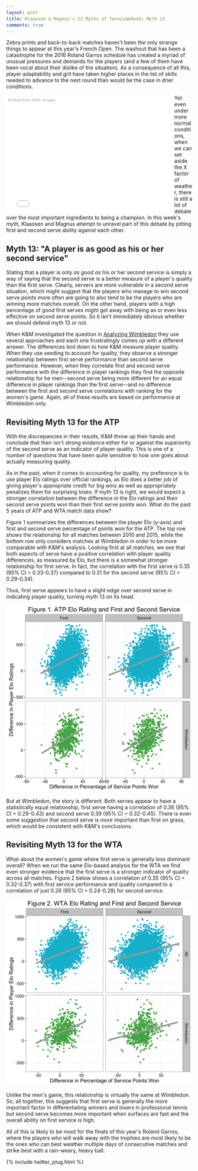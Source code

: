 ```yaml
---
layout: post
title: Klaassen & Magnus's 22 Myths of Tennis&mdash; Myth 13
comments: true
---
```




Zebra prints and back-to-back matches haven't been the only strange things to appear at this year's French Open. The washout that has been a catastrophe for the 2016 Roland Garros schedule has created a myriad of unusual pressures and demands for the players (and a few of them have been vocal about their dislike of the situation). As a consequence of all this, player adaptability and grit have taken higher places in the list of skills needed to advance to the next round than would be the case in drier conditions. 

<div class="getty embed image" style="background-color:#fff;display:inline-block;font-family:'Helvetica Neue',Helvetica,Arial,sans-serif;color:#a7a7a7;font-size:11px;width:100%;max-width:445px;float:left;padding:1%;"><div style="padding:0;margin:0;text-align:left;"><a href="http://www.gettyimages.com/detail/533409776" target="_blank" style="color:#a7a7a7;text-decoration:none;font-weight:normal !important;border:none;display:inline-block;">Embed from Getty Images</a></div><div style="overflow:hidden;position:relative;height:0;padding:66.498316% 0 0 0;width:100%;"><iframe src="//embed.gettyimages.com/embed/533409776?et=0DhSHv4DTHdYtp-f73eegA&viewMoreLink=on&sig=PSPm2qZDuZAyX5AKF5S1xUxBOYPJbKhH79BGoErPStc=&caption=true" width="445" height="296" scrolling="no" frameborder="0" style="display:inline-block;position:absolute;top:0;left:0;width:100%;height:100%;margin:0;"></iframe></div><p style="margin:0;"></p></div>

Yet even under more normal conditions, when we can set aside the X factor of weather, there is still a lot of debate over the most important ingredients to being a champion. In this week's myth, Klaassen and Magnus attempt to unravel part of this debate by pitting first and second serve ability against each other. 


## Myth 13: "A player is as good as his or her second service"


Stating that a player is only _as good as_ his or her second service is simply a way of saying that the second serve is a better measure of a player's quality than the first serve. Clearly, servers are more vulnerable in a second serve situation, which might suggest that the players who manage to win second serve points more often are going to also tend to be the players who are winning more matches overall. On the other hand, players with a high percentage of good first serves might get away with being as or even less effective on second serve points. So it isn't immediately obvious whether we should defend myth 13 or not. 


When K&M investigated the question in [Analyzing Wimbledon](https://global.oup.com/academic/product/analyzing-wimbledon-9780199355952?cc=us&lang=en&#) they use several approaches and each one frustratingly comes up with a different answer. The differences boil down to how K&M measure player quality. When they use seeding to account for quality, they observe a stronger relationship between first serve performance than second serve performance. However, when they correlate first and second serve performance with the difference in player rankings they find the opposite relationship for he men--second serve being more different for an equal difference in player rankings than the first serve--and no difference between the first and second serve correlations with ranking for the women's game. Again, all of these results are based on performance at Wimbledon only.


## Revisiting Myth 13 for the ATP

With the discrepancies in their results, K&M throw up their hands and conclude that their isn't strong evidence either for or against the superiority of the second serve as an indicator of player quality. This is one of a number of questions that have been quite sensitive to how one goes about actually measuring quality. 

As in the past, when it comes to accounting for quality, my preference is to use player Elo ratings over official rankings, as Elo does a better job of giving player's appropriate credit for big wins as well as appropriately penalizes them for surprising loses. If myth 13 is right, we would expect a stronger correlation between the difference in the Elo ratings and their second serve points won than their first serve points won. What do the past 5 years of ATP and WTA match data show?

Figure 1 summarizes the differences between the player Elo (y-axis) and first and second serve percentage of points won for the ATP. The top row shows the relationship for all matches between 2010 and 2015, while the bottom row only considers matches at Wimbledon in order to be more comparable with K&M's analysis. Looking first at all matches, we see that both aspects of serve have a positive correlation with player quality differences, as measured by Elo, but there is a somewhat stronger relationship for first serve. In fact, the correlation with the first serve is 0.35 (95% CI = 0.33-0.37) compared to 0.31 for the second serve (95% CI = 0.29-0.34).

Thus, first serve appears to have a slight edge over second serve in indicating player quality, turning myth 13 on its head.

<img src="/assets/myth13_fig1.png" />

But at Wimbledon, the story is different. Both serves appear to have a statistically equal relationship, first serve having a correlation of 0.36 (95% CI  = 0.29-0.43) and second serve 0.39 (95% CI = 0.32-0.45). There is even some suggestion that second serve is _more_ important than first on grass, which would be consistent with K&M's conclusions. 

## Revisiting Myth 13 for the WTA

What about the women's game where first serve is generally less dominant overall? When we run the same Elo-based analysis for the WTA we find even stronger evidence that the first serve is a stronger indicator of quality across all matches. Figure 2 below shows a correlation of 0.35 (95% CI = 0.32-0.37) with first service performance and quality compared to a correlation of just 0.26 (95% CI = 0.24-0.28) for second service.

<img src="/assets/myth13_fig2.png" />

Unlike the men's game, this relationship is virtually the same at Wimbledon. So, all together, this suggests that first serve is generally the more important factor in differentiating winners and losers in professional tennis but second serve becomes more important when surfaces are fast and the overall ability on first service is high. 

All of this is likely to be moot for the finals of this year's Roland Garros, where the players who will walk away with the trophies are most likely to be the ones who can best weather multiple days of consecutive matches and strike best with a rain-weary, heavy ball.


{% include twitter_plug.html %}
